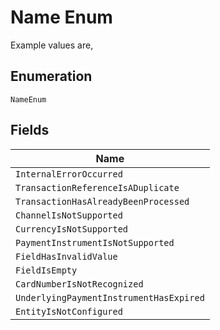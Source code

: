 
# Name Enum

Example values are,

## Enumeration

`NameEnum`

## Fields

| Name |
|  --- |
| `InternalErrorOccurred` |
| `TransactionReferenceIsADuplicate` |
| `TransactionHasAlreadyBeenProcessed` |
| `ChannelIsNotSupported` |
| `CurrencyIsNotSupported` |
| `PaymentInstrumentIsNotSupported` |
| `FieldHasInvalidValue` |
| `FieldIsEmpty` |
| `CardNumberIsNotRecognized` |
| `UnderlyingPaymentInstrumentHasExpired` |
| `EntityIsNotConfigured` |

